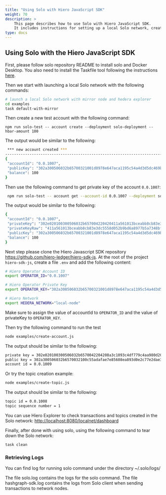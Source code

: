 ```yaml
---
title: "Using Solo with Hiero JavaScript SDK"
weight: 70 
description: >
    This page describes how to use Solo with Hiero JavaScript SDK. 
    It includes instructions for setting up a local Solo network, creating test accounts, and running example scripts.
type: docs
---
```


## Using Solo with the Hiero JavaScript SDK

First, please follow solo repository README to install solo and Docker Desktop.
You also need to install the Taskfile tool following the instructions [here](https://taskfile.dev/installation/).

Then we start with launching a local Solo network with the following commands:

```bash
# launch a local Solo network with mirror node and hedera explorer
cd examples
task default-with-mirror
```

Then create a new test account with the following command:

```
npm run solo-test -- account create --deployment solo-deployment --hbar-amount 100
```

The output would be similar to the following:

```bash
 *** new account created ***
-------------------------------------------------------------------------------
{
 "accountId": "0.0.1007",
 "publicKey": "302a300506032b65700321001d8978e647aca1195c54a4d3d5dc469b95666de14e9b6edde8ed337917b96013",
 "balance": 100
}
```

Then use the following command to get private key of the account `0.0.1007`:

```bash
 npm run solo-test -- account get --account-id 0.0.1007 --deployment solo-deployment --private-key
```

The output would be similar to the following:

```bash
{
 "accountId": "0.0.1007",
 "privateKey": "302e020100300506032b657004220420411a561013bceabb8cb83e3dc5558d052b9bd6a8977b5a7348bf9653034a29d7",
 "privateKeyRaw": "411a561013bceabb8cb83e3dc5558d052b9bd6a8977b5a7348bf9653034a29d7"
 "publicKey": "302a300506032b65700321001d8978e647aca1195c54a4d3d5dc469b95666de14e9b6edde8ed337917b96013",
 "balance": 100
}
```

Next step please clone the Hiero Javascript SDK repository <https://github.com/hiero-ledger/hiero-sdk-js>.
At the root of the project `hiero-sdk-js`,  create a file `.env` and add the following content:

```bash
# Hiero Operator Account ID
export OPERATOR_ID="0.0.1007"

# Hiero Operator Private Key
export OPERATOR_KEY="302a300506032b65700321001d8978e647aca1195c54a4d3d5dc469b95666de14e9b6edde8ed337917b96013"

# Hiero Network
export HEDERA_NETWORK="local-node"
```

Make sure to assign the value of accountId to `OPERATOR_ID` and the value of privateKey to `OPERATOR_KEY`.

Then try the following command to run the test

```bash
node examples/create-account.js 
```

The output should be similar to the following:

```bash
private key = 302e020100300506032b6570042204208a3c1093c4df779c4aa980d20731899e0b509c7a55733beac41857a9dd3f1193
public key = 302a300506032b6570032100c55adafae7e85608ea893d0e2c77e2dae3df90ba8ee7af2f16a023ba2258c143
account id = 0.0.1009
```

Or try the topic creation example:

```bash
node examples/create-topic.js
```

The output should be similar to the following:

```bash
topic id = 0.0.1008
topic sequence number = 1


```

You can use Hiero Explorer to check transactions and topics created in the Solo network:
<http://localhost:8080/localnet/dashboard>

Finally, after done with using solo, using the following command to tear down the Solo network:

```bash
task clean
```

### Retrieving Logs

You can find log for running solo command under the directory ~/.solo/logs/

The file solo.log contains the logs for the solo command.
The file hashgraph-sdk.log contains the logs from Solo client when sending transactions to network nodes.
